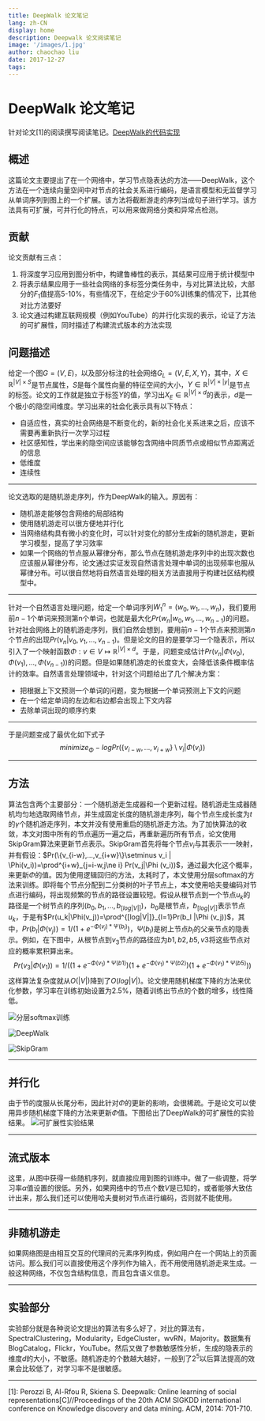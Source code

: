 ```yaml
---
title: DeepWalk 论文笔记
lang: zh-CN
display: home
description: Deepwalk 论文阅读笔记
image: '/images/1.jpg'
author: chaochao liu
date: 2017-12-27
tags:
---
```


# DeepWalk 论文笔记


针对论文[1]的阅读撰写阅读笔记。[DeepWalk的代码实现](https://github.com/phanein/deepwalk)

## 概述
这篇论文主要提出了在一个网络中，学习节点隐表达的方法——DeepWalk，这个方法在一个连续向量空间中对节点的社会关系进行编码，是语言模型和无监督学习从单词序列到图上的一个扩展。该方法将截断游走的序列当成句子进行学习。该方法具有可扩展，可并行化的特点，可以用来做网络分类和异常点检测。
<!--more-->
## 贡献
论文贡献有三点：
1. 将深度学习应用到图分析中，构建鲁棒性的表示，其结果可应用于统计模型中
2. 将表示结果应用于一些社会网络的多标签分类任务中，与对比算法比较，大部分的$F_1$值提高5-10%，有些情况下，在给定少于60%训练集的情况下，比其他对比方法要好
3. 论文通过构建互联网规模（例如YouTube）的并行化实现的表示，论证了方法的可扩展性，同时描述了构建流式版本的方法实现

## 问题描述
给定一个图$G=(V,E)$，以及部分标注的社会网络$G_L=(V,E,X,Y)$，其中，$X\in \mathbb{R}^{|V|\times S}$是节点属性，$S$是每个属性向量的特征空间的大小，$Y\in \mathbb{R}^{|V|\times |y|}$是节点的标签。论文的工作就是独立于标签$Y$的值，学习出$X_E \in \mathbb{R}^{|V|\times d}$的表示，$d$是一个极小的隐空间维度。学习出来的社会化表示具有以下特点：

 - 自适应性，真实的社会网络是不断变化的，新的社会化关系进来之后，应该不需要再重新执行一次学习过程
 - 社区感知性，学出来的隐空间应该能够包含网络中同质节点或相似节点距离近的信息
 - 低维度
 - 连续性
 
 ---
 
 论文选取的是随机游走序列，作为DeepWalk的输入。原因有：

 - 随机游走能够包含网络的局部结构
 - 使用随机游走可以很方便地并行化
 - 当网络结构具有微小的变化时，可以针对变化的部分生成新的随机游走，更新学习模型，提高了学习效率
 - 如果一个网络的节点服从幂律分布，那么节点在随机游走序列中的出现次数也应该服从幂律分布，论文通过实证发现自然语言处理中单词的出现频率也服从幂律分布。可以很自然地将自然语言处理的相关方法直接用于构建社区结构模型中。

 ---

针对一个自然语言处理问题，给定一个单词序列$W^{n}_{1}=(w_0,w_1,...,w_n)$，我们要用前$n-1$个单词来预测第n个单词，也就是最大化$Pr(w_n|w_0,w_1,...,w_{n-1})$的问题。针对社会网络上的随机游走序列，我们自然会想到，要用前$n-1$个节点来预测第$n$个节点的出现$Pr(v_n|v_0,v_1,...,v_{n-1})$。但是论文的目的是要学习一个隐表示，所以引入了一个映射函数$\Phi : v\in V \mapsto \mathbb{R}^{|V|\times d}$。于是，问题变成估计$Pr(v_n|\Phi(v_0),\Phi(v_1),...,\Phi(v_{n-1}))$的问题。但是如果随机游走的长度变大，会降低该条件概率估计的效率。自然语言处理领域中，针对这个问题给出了几个解决方案：

- 把根据上下文预测一个单词的问题，变为根据一个单词预测上下文的问题
- 在一个给定单词的左边和右边都会出现上下文内容
- 去除单词出现的顺序约束

---

于是问题变成了最优化如下式子
$$minimize_{\Phi}-log Pr(\{v_{i-w},...,v_{i+w}\}\setminus v_i | \Phi(v_i))$$

---

## 方法

算法包含两个主要部分：一个随机游走生成器和一个更新过程。随机游走生成器随机均匀地选取网络节点，并生成固定长度的随机游走序列，每个节点生成长度为$t$的$\gamma$个随机游走序列，本文并没有使用重启的随机游走方法。为了加快算法的收敛，本文对图中所有的节点遍历一遍之后，再重新遍历所有节点，论文使用SkipGram算法来更新节点表示。SkipGram首先将每个节点$v_i$与其表示一一映射，并有假设：$Pr(\{v_{i-w},...,v_{i+w}\}\setminus v_i | \Phi(v_i))=\prod^{i+w}_{j=i-w,j\ne i} Pr(v_j|\Phi (v_i))$，通过最大化这个概率，来更新$\Phi$的值。因为使用逻辑回归的方法，太耗时了，本文使用分层softmax的方法来训练。即将每个节点分配到二分类树的叶子节点上，本文使用哈夫曼编码对节点进行编码，将出现频繁的节点的路径设置较短。假设从根节点到一个节点$u_k$的路径是一个树节点的序列$(b_0,b_1,...,b_{[log|V|]})$，$b_0$是根节点，$b_{[log|V|]}$表示节点$u_k$，于是有$Pr(u_k|\Phi(v_j))=\prod^{[log|V|]}_{l=1}Pr(b_l |\Phi (v_j))$，其中，$Pr(b_l |\Phi (v_j))=1/(1+e^{-\Phi(v_j)*\Psi(b_l)})$，$\Psi(b_l)$是树上节点$b_l$的父亲节点的隐表示。例如，在下图中，从根节点到$v_3$节点的路径应为$b1,b2,b5,v3$将这些节点对应的概率累积算出来。
$$Pr(v_3|\Phi(v_1))=1/((1+e^{-\Phi(v_1)*\Psi(b1)})(1+e^{-\Phi(v_1)*\Psi(b2)})(1+e^{-\Phi(v_1)*\Psi(b5)}))$$
这样算法复杂度就从$O(|V|)$降到了$O(log|V|)$。论文使用随机梯度下降的方法来优化参数，学习率在训练初始设置为2.5%，随着训练出节点的个数的增多，线性降低。

![分层softmax训练](http://img.blog.csdn.net/20170323192900246?watermark/2/text/aHR0cDovL2Jsb2cuY3Nkbi5uZXQvb3N1cGVybWFuMTIzNDU=/font/5a6L5L2T/fontsize/400/fill/I0JBQkFCMA==/dissolve/70/gravity/SouthEast)

![DeepWalk](http://img.blog.csdn.net/20170323194421754?watermark/2/text/aHR0cDovL2Jsb2cuY3Nkbi5uZXQvb3N1cGVybWFuMTIzNDU=/font/5a6L5L2T/fontsize/400/fill/I0JBQkFCMA==/dissolve/70/gravity/SouthEast)

![SkipGram](http://img.blog.csdn.net/20170323194438567?watermark/2/text/aHR0cDovL2Jsb2cuY3Nkbi5uZXQvb3N1cGVybWFuMTIzNDU=/font/5a6L5L2T/fontsize/400/fill/I0JBQkFCMA==/dissolve/70/gravity/SouthEast)

---

## 并行化

由于节的度服从长尾分布，因此针对$\Phi$的更新的影响，会很稀疏。于是论文可以使用异步随机梯度下降的方法来更新$\Phi$值。下图给出了DeepWalk的可扩展性的实验结果。
![可扩展性实验结果](http://img.blog.csdn.net/20170323194940149?watermark/2/text/aHR0cDovL2Jsb2cuY3Nkbi5uZXQvb3N1cGVybWFuMTIzNDU=/font/5a6L5L2T/fontsize/400/fill/I0JBQkFCMA==/dissolve/70/gravity/SouthEast)

---

## 流式版本
这里，从图中获得一些随机序列，就直接应用到图的训练中。做了一些调整，将学习率$\alpha$值设置的很低。另外，如果网络中的节点个数$V$是已知的，或者能够大致估计出来，那么我们还可以使用哈夫曼树对节点进行编码，否则就不能使用。

---

## 非随机游走
如果网络图是由相互交互的代理间的元素序列构成，例如用户在一个网站上的页面访问。那么我们可以直接使用这个序列作为输入，而不用使用随机游走来生成。一般这种网络，不仅包含结构信息，而且包含语义信息。

---

## 实验部分
实验部分就是各种说论文提出的算法有多么好了，对比的算法有，SpectralClustering，Modularity，EdgeCluster，wvRN，Majority。数据集有BlogCatalog，Flickr，YouTube。然后又做了参数敏感性分析，生成的隐表示的维度$d$的大小，不敏感。随机游走的个数越大越好，一般到了$2^{5}$以后算法提高的效果会比较低了，对学习率不是很敏感。

---------

[1]: Perozzi B, Al-Rfou R, Skiena S. Deepwalk: Online learning of social representations[C]//Proceedings of the 20th ACM SIGKDD international conference on Knowledge discovery and data mining. ACM, 2014: 701-710.
